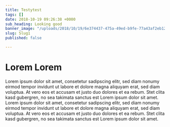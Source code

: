```yaml
---
title: Testytest
tags: []
date: 2018-10-19 09:26:38 +0000
sub_heading: Looking good
banner_image: "/uploads/2018/10/19/6e374437-475a-49ed-b9fe-77a43af2eb12_5.jpg"
slug: Slug1
published: false

---
```

# Lorem Lorem

Lorem ipsum dolor sit amet, consetetur sadipscing elitr, sed diam nonumy eirmod tempor invidunt ut labore et dolore magna aliquyam erat, sed diam voluptua. At vero eos et accusam et justo duo dolores et ea rebum. Stet clita kasd gubergren, no sea takimata sanctus est Lorem ipsum dolor sit amet. Lorem ipsum dolor sit amet, consetetur sadipscing elitr, sed diam nonumy eirmod tempor invidunt ut labore et dolore magna aliquyam erat, sed diam voluptua. At vero eos et accusam et justo duo dolores et ea rebum. Stet clita kasd gubergren, no sea takimata sanctus est Lorem ipsum dolor sit amet.